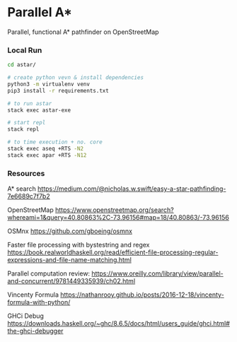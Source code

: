 # Parallel A*
Parallel, functional A* pathfinder on OpenStreetMap

### Local Run
```bash
cd astar/

# create python vevn & install dependencies
python3 -m virtualenv venv
pip3 install -r requirements.txt

# to run astar
stack exec astar-exe

# start repl
stack repl

# to time execution + no. core
stack exec aseq +RTS -N2
stack exec apar +RTS -N12

```

### Resources

A* search
https://medium.com/@nicholas.w.swift/easy-a-star-pathfinding-7e6689c7f7b2

OpenStreetMap
https://www.openstreetmap.org/search?whereami=1&query=40.80863%2C-73.96156#map=18/40.80863/-73.96156

OSMnx
https://github.com/gboeing/osmnx

Faster file processing with bystestring and regex
https://book.realworldhaskell.org/read/efficient-file-processing-regular-expressions-and-file-name-matching.html

Parallel computation review:
https://www.oreilly.com/library/view/parallel-and-concurrent/9781449335939/ch02.html

Vincenty Formula
https://nathanrooy.github.io/posts/2016-12-18/vincenty-formula-with-python/

GHCi Debug
https://downloads.haskell.org/~ghc/8.6.5/docs/html/users_guide/ghci.html#the-ghci-debugger
